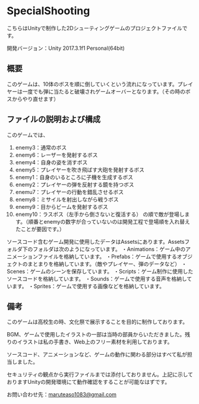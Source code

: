 # SpecialShooting
こちらはUnityで制作した2Dシューティングゲームのプロジェクトファイルです。

開発バージョン：Unity 2017.3.1f1 Personal(64bit)

## 概要
このゲームは、10体のボスを順に倒していくという流れになっています。プレイヤーは一度でも弾に当たると破壊されゲームオーバーとなります。（その時のボスからやり直せます）

## ファイルの説明および構成
このゲームでは、
1. enemy3：通常のボス
2. enemy6：レーザーを発射するボス
3. enemy4：自身の姿を消すボス
4. enemy5：プレイヤーを吹き飛ばす大砲を発射するボス
5. enemy1：自身のいるところに子機を生成するボス
6. enemy2：プレイヤーの弾を反射する鏡を持つボス
7. enemu7：プレイヤーの行動を錯乱させるボス
8. enemy8：ミサイルを射出しながら戦うボス
9. enemy9：目からビームを発射するボス
10. enemy10：ラスボス（左手から倒さないと復活する）
の順で敵が登場します。（順番とenemyの数字が合っていないのは開発工程で登場順を入れ替えたことが要因です。）


ソースコード含むゲーム開発に使用したデータはAssetsにあります。Assetsフォルダ下のフォルダは次のようになっています。
・Animations：ゲーム中のアニメーションファイルを格納しています。
・Prefabs：ゲームで使用するオブジェクトのまとまりを格納しています。（敵やプレイヤー、弾のデータなど）
・Scenes：ゲームのシーンを保存しています。
・Scripts：ゲーム制作に使用したソースコードを格納しています。
・Sounds：ゲームで使用する音声を格納しています。
・Sprites：ゲームで使用する画像などを格納しています。

## 備考
このゲームは高校生の時、文化祭で展示することを目的に制作しております。

BGM、ゲームで使用したイラストの一部は当時の部員からいただきました。残りのイラストは私の手書き、Web上のフリー素材を利用しております。

ソースコード、アニメーションなど、ゲームの動作に関わる部分はすべて私が担当しました。

セキュリティの観点から実行ファイルまでは添付しておりません。上記に示しておりますUnityの開発環境にて動作確認をすることが可能なはずです。

お問い合わせ先：maruteaso1083@gmail.com

